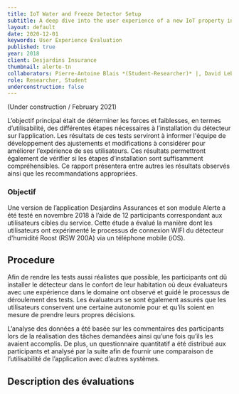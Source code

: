 ```yaml
---
title: IoT Water and Freeze Detector Setup
subtitle: A deep dive into the user experience of a new IoT property insurance service app setup.
layout: default
date: 2020-12-01
keywords: User Experience Evaluation
published: true
year: 2018
client: Desjardins Insurance
thumbnail: alerte-tn
collaborators: Pierre-Antoine Blais *(Student-Researcher)* |, David Lebbel *(Project Owner-Desjardins)* |, Pierre-Majorique Léger *(Supervisor-Professor)* |, 
role: Researcher, Student
underconstruction: false
---
```

(Under construction / February 2021)


L’objectif principal était de déterminer les forces et faiblesses, en termes d’utilisabilité, des différentes étapes nécessaires à l’installation du détecteur sur l’application. Les résultats de ces tests serviront à informer l'équipe de développement des ajustements et modifications à considérer pour améliorer l’expérience de ses utilisateurs. Ces résultats permettront également de vérifier si les étapes d’installation sont suffisamment compréhensibles. Ce rapport présentera entre autres les résultats observés ainsi que les recommandations appropriées.

### Objectif
Une version de l’application Desjardins Assurances et son module Alerte a été testé en novembre 2018 à l’aide de 12 participants correspondant aux utilisateurs cibles du service. Cette étude a évalué la manière dont les utilisateurs ont expérimenté le processus de connexion WIFI du détecteur d'humidité Roost (RSW 200A) via un téléphone mobile (iOS).

## Procedure
Afin de rendre les tests aussi réalistes que possible, les participants ont dû installer le détecteur dans le confort de leur habitation où deux évaluateurs avec une expérience dans le domaine ont observé et guidé le processus de déroulement des tests. Les évaluateurs se sont également assurés que les utilisateurs conservent une certaine autonomie pour et qu’ils soient en mesure de prendre leurs propres décisions.

L’analyse des données a été basée sur les commentaires des participants lors de la réalisation des tâches demandées ainsi qu’une fois qu’ils les avaient accomplis. De plus, un questionnaire quantitatif a été distribué aux participants et analysé par la suite afin de fournir une comparaison de l’utilisabilité de l’application avec d’autres systèmes.

## Description des évaluations
